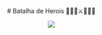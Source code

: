 
<div align="center">
  # Batalha de Herois 🦸🏻‍♂️⚔🦹🏻‍♀️
</div>

<p align="center">
  <img src="https://static.wikia.nocookie.net/marvel/images/d/dc/DC_Universe_001.jpg/revision/latest?cb=20170815151903&path-prefix=pt-br"/>
</p>